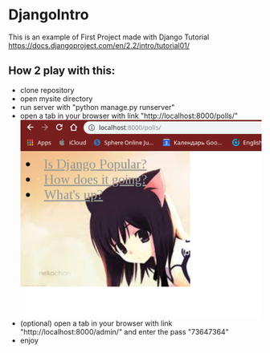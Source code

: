 # DjangoIntro
This is an example of First Project made with Django Tutorial https://docs.djangoproject.com/en/2.2/intro/tutorial01/
## How 2 play with this:
* clone repository
* open mysite directory
* run server with "python manage.py runserver"
* open a tab in your browser with link "http://localhost:8000/polls/"
![like that](https://github.com/L1ttl3S1st3r/DjangoIntro/blob/master/Screenshot_20190824_192513.png)
* (optional) open a tab in your browser with link "http://localhost:8000/admin/" and enter the pass "73647364"
* enjoy
